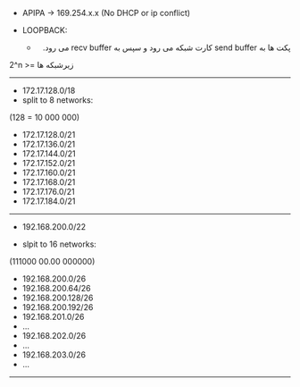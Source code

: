 
- APIPA -> 169.254.x.x
(No DHCP or ip conflict)

- LOOPBACK:
	- <div dir="auto" align="right" style="text-align: right">پکت ها به send buffer کارت شبکه می رود و سپس به recv buffer می رود.</div>

2^n >= زیرشبکه ها

---
- 172.17.128.0/18
- split to 8 networks:

(128 = 10 000 000)

- 172.17.128.0/21
- 172.17.136.0/21
- 172.17.144.0/21
- 172.17.152.0/21
- 172.17.160.0/21
- 172.17.168.0/21
- 172.17.176.0/21
- 172.17.184.0/21


--- 
- 192.168.200.0/22

- slpit to 16 networks:

(111000 00.00 000000)

- 192.168.200.0/26
- 192.168.200.64/26
- 192.168.200.128/26
- 192.168.200.192/26
- 192.168.201.0/26
- ...
- 192.168.202.0/26
- ...
- 192.168.203.0/26
- ...


---

